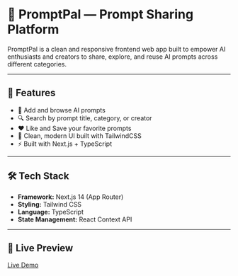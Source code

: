 # 🚀 PromptPal — Prompt Sharing Platform

PromptPal is a clean and responsive frontend web app built to empower AI enthusiasts and creators to share, explore, and reuse AI prompts across different categories.

---

## 🌟 Features

- 📝 Add and browse AI prompts
- 🔍 Search by prompt title, category, or creator
- ❤️ Like and Save your favorite prompts
- 🎨 Clean, modern UI built with TailwindCSS
- ⚡ Built with Next.js + TypeScript

---

## 🛠 Tech Stack

- **Framework:** Next.js 14 (App Router)
- **Styling:** Tailwind CSS
- **Language:** TypeScript
- **State Management:** React Context API

---

## 🚀 Live Preview

[Live Demo](https://promptpalpro.netlify.app)


